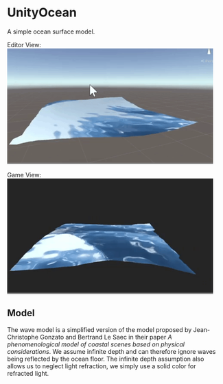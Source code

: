 # UnityOcean

A simple ocean surface model.

Editor View:
![editor view](img/editor.gif)

Game View:
![game view](img/game.gif)

## Model

The wave model is a simplified version of the model proposed by Jean-Christophe Gonzato and Bertrand Le Saec in their paper *A phenomenological model of coastal scenes
based on physical considerations*. We assume infinite depth and can therefore ignore waves being reflected by the ocean floor. The infinite depth assumption also allows us to neglect light refraction, we simply use a solid color for refracted light.
